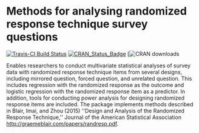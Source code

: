 # Methods for analysing randomized response technique survey questions

[![Travis-CI Build Status](https://travis-ci.org/SensitiveQuestions/rr.svg?branch=master)](https://travis-ci.org/SensitiveQuestions/rr) [![CRAN_Status_Badge](http://www.r-pkg.org/badges/version/rr)](https://cran.r-project.org/package=rr) [![CRAN downloads](https://cranlogs.r-pkg.org/badges/grand-total/rr)

Enables researchers to conduct multivariate statistical analyses of survey data with randomized response technique items from several designs, including mirrored question, forced question, and unrelated question. This includes regression with the randomized response as the outcome and logistic regression with the randomized response item as a predictor. In addition, tools for conducting power analysis for designing randomized response items are included. The package implements methods described in Blair, Imai, and Zhou (2015) ''Design and Analysis of the Randomized Response Technique,'' Journal of the American Statistical Association  <http://graemeblair.com/papers/randresp.pdf>.
